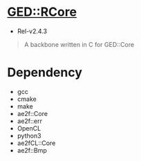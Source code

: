 # [GED::RCore](https://github.com/yuisanae2f/GED_RCore)
- Rel-v2.4.3

> A backbone written in C for GED::Core

# Dependency
- gcc
- cmake
- make
- ae2f::Core
- ae2f::err
- OpenCL
- python3
- ae2fCL::Core
- ae2f::Bmp
